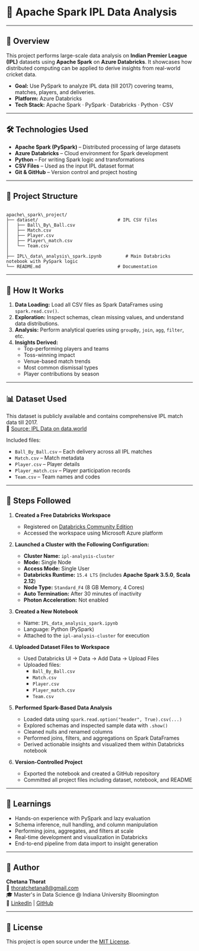 # 🏏 Apache Spark IPL Data Analysis

---

## 🚀 Overview

This project performs large-scale data analysis on **Indian Premier League (IPL)** datasets using **Apache Spark** on **Azure Databricks**. It showcases how distributed computing can be applied to derive insights from real-world cricket data.

- **Goal:** Use PySpark to analyze IPL data (till 2017) covering teams, matches, players, and deliveries.
- **Platform:** Azure Databricks
- **Tech Stack:** Apache Spark · PySpark · Databricks · Python · CSV

---

## 🛠 Technologies Used

- **Apache Spark (PySpark)** – Distributed processing of large datasets  
- **Azure Databricks** – Cloud environment for Spark development  
- **Python** – For writing Spark logic and transformations  
- **CSV Files** – Used as the input IPL dataset format  
- **Git & GitHub** – Version control and project hosting

---

## 📁 Project Structure

```

apache\_spark\_project/
├── dataset/                              # IPL CSV files
│   ├── Ball\_By\_Ball.csv
│   ├── Match.csv
│   ├── Player.csv
│   ├── Player\_match.csv
│   └── Team.csv
│
├── IPL\_data\_analysis\_spark.ipynb         # Main Databricks notebook with PySpark logic
└── README.md                             # Documentation

```

---

## 📌 How It Works

1. **Data Loading:** Load all CSV files as Spark DataFrames using `spark.read.csv()`.
2. **Exploration:** Inspect schemas, clean missing values, and understand data distributions.
3. **Analysis:** Perform analytical queries using `groupBy`, `join`, `agg`, `filter`, etc.
4. **Insights Derived:**
   - Top-performing players and teams
   - Toss-winning impact
   - Venue-based match trends
   - Most common dismissal types
   - Player contributions by season

---

## 📊 Dataset Used

This dataset is publicly available and contains comprehensive IPL match data till 2017.  
🔗 [Source: IPL Data on data.world](https://data.world/mkhuzaima/ipl-data-till-2017)

Included files:
- `Ball_By_Ball.csv` – Each delivery across all IPL matches
- `Match.csv` – Match metadata
- `Player.csv` – Player details
- `Player_match.csv` – Player participation records
- `Team.csv` – Team names and codes

---

## 🧪 Steps Followed

1. **Created a Free Databricks Workspace**  
   - Registered on [Databricks Community Edition](https://databricks.com/try-databricks)  
   - Accessed the workspace using Microsoft Azure platform

2. **Launched a Cluster with the Following Configuration:**
   - **Cluster Name:** `ipl-analysis-cluster`
   - **Mode:** Single Node  
   - **Access Mode:** Single User 
   - **Databricks Runtime:** `15.4 LTS` (includes **Apache Spark 3.5.0**, **Scala 2.12**)  
   - **Node Type:** `Standard_F4` (8 GB Memory, 4 Cores)  
   - **Auto Termination:** After 30 minutes of inactivity  
   - **Photon Acceleration:** Not enabled  

3. **Created a New Notebook**
   - Name: `IPL_data_analysis_spark.ipynb`
   - Language: Python (PySpark)
   - Attached to the `ipl-analysis-cluster` for execution

4. **Uploaded Dataset Files to Workspace**
   - Used Databricks UI → Data → Add Data → Upload Files
   - Uploaded files:
     - `Ball_By_Ball.csv`
     - `Match.csv`
     - `Player.csv`
     - `Player_match.csv`
     - `Team.csv`

5. **Performed Spark-Based Data Analysis**
   - Loaded data using `spark.read.option("header", True).csv(...)`
   - Explored schemas and inspected sample data with `.show()`
   - Cleaned nulls and renamed columns
   - Performed joins, filters, and aggregations on Spark DataFrames
   - Derived actionable insights and visualized them within Databricks notebook

6. **Version-Controlled Project**
   - Exported the notebook and created a GitHub repository
   - Committed all project files including dataset, notebook, and README

---

## 🧠 Learnings

- Hands-on experience with PySpark and lazy evaluation  
- Schema inference, null handling, and column manipulation  
- Performing joins, aggregates, and filters at scale  
- Real-time development and visualization in Databricks  
- End-to-end pipeline from data import to insight generation

---

## 🙌 Author

**Chetana Thorat**  
📧 thoratchetana8@gmail.com  
🎓 Master's in Data Science @ Indiana University Bloomington  
🔗 [LinkedIn](https://www.linkedin.com/in/chetana-thorat) | [GitHub](https://github.com/Chetana-Thorat)

---

## 📜 License

This project is open source under the [MIT License](LICENSE).
